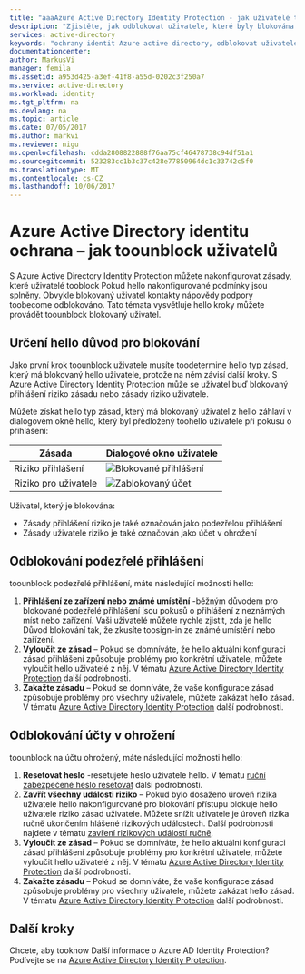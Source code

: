 ```yaml
---
title: "aaaAzure Active Directory Identity Protection - jak uživatelé toounblock | Microsoft Docs"
description: "Zjistěte, jak odblokovat uživatele, které byly blokována zásady služby Azure Active Directory Identity Protection."
services: active-directory
keywords: "ochrany identit Azure active directory, odblokovat uživatele"
documentationcenter: 
author: MarkusVi
manager: femila
ms.assetid: a953d425-a3ef-41f8-a55d-0202c3f250a7
ms.service: active-directory
ms.workload: identity
ms.tgt_pltfrm: na
ms.devlang: na
ms.topic: article
ms.date: 07/05/2017
ms.author: markvi
ms.reviewer: nigu
ms.openlocfilehash: cdda2808822888f76aa75cf46478738c94df51a1
ms.sourcegitcommit: 523283cc1b3c37c428e77850964dc1c33742c5f0
ms.translationtype: MT
ms.contentlocale: cs-CZ
ms.lasthandoff: 10/06/2017
---
```

# <a name="azure-active-directory-identity-protection---how-toounblock-users"></a>Azure Active Directory identitu ochrana – jak toounblock uživatelů
S Azure Active Directory Identity Protection můžete nakonfigurovat zásady, které uživatelé tooblock Pokud hello nakonfigurované podmínky jsou splněny. Obvykle blokovaný uživatel kontakty nápovědy podpory toobecome odblokováno. Tato témata vysvětluje hello kroky můžete provádět toounblock blokovaný uživatel.

## <a name="determine-hello-reason-for-blocking"></a>Určení hello důvod pro blokování
Jako první krok toounblock uživatele musíte toodetermine hello typ zásad, který má blokovaný hello uživatele, protože na něm závisí další kroky.
S Azure Active Directory Identity Protection může se uživatel buď blokovaný přihlášení riziko zásadu nebo zásady riziko uživatele.

Můžete získat hello typ zásad, který má blokovaný uživatel z hello záhlaví v dialogovém okně hello, který byl předložený toohello uživatele při pokusu o přihlášení:

| Zásada | Dialogové okno uživatele |
| --- | --- |
| Riziko přihlášení |![Blokované přihlášení](./media/active-directory-identityprotection-unblock-howto/02.png) |
| Riziko pro uživatele |![Zablokovaný účet](./media/active-directory-identityprotection-unblock-howto/104.png) |

Uživatel, který je blokována:

* Zásady přihlášení riziko je také označován jako podezřelou přihlášení
* Zásady uživatele riziko je také označován jako účet v ohrožení

## <a name="unblocking-suspicious-sign-ins"></a>Odblokování podezřelé přihlášení
toounblock podezřelé přihlášení, máte následující možnosti hello:

1. **Přihlášení ze zařízení nebo známé umístění** -běžným důvodem pro blokované podezřelé přihlášení jsou pokusů o přihlášení z neznámých míst nebo zařízení. Vaši uživatelé můžete rychle zjistit, zda je hello Důvod blokování tak, že zkusíte toosign-in ze známé umístění nebo zařízení.
2. **Vyloučit ze zásad** – Pokud se domníváte, že hello aktuální konfiguraci zásad přihlášení způsobuje problémy pro konkrétní uživatele, můžete vyloučit hello uživatelé z něj. V tématu [Azure Active Directory Identity Protection](active-directory-identityprotection.md) další podrobnosti.
3. **Zakažte zásadu** – Pokud se domníváte, že vaše konfigurace zásad způsobuje problémy pro všechny uživatele, můžete zakázat hello zásad. V tématu [Azure Active Directory Identity Protection](active-directory-identityprotection.md) další podrobnosti.

## <a name="unblocking-accounts-at-risk"></a>Odblokování účty v ohrožení
toounblock na účtu ohrožený, máte následující možnosti hello:

1. **Resetovat heslo** -resetujete heslo uživatele hello. V tématu [ruční zabezpečené heslo resetovat](active-directory-identityprotection.md#manual-secure-password-reset) další podrobnosti.
2. **Zavřít všechny události riziko** – Pokud bylo dosaženo úroveň rizika uživatele hello nakonfigurované pro blokování přístupu blokuje hello uživatele riziko zásad uživatele. Můžete snížit uživatele je úroveň rizika ručně ukončením hlášené rizikových událostech. Další podrobnosti najdete v tématu [zavření rizikových událostí ručně](active-directory-identityprotection.md#closing-risk-events-manually).
3. **Vyloučit ze zásad** – Pokud se domníváte, že hello aktuální konfiguraci zásad přihlášení způsobuje problémy pro konkrétní uživatele, můžete vyloučit hello uživatelé z něj. V tématu [Azure Active Directory Identity Protection](active-directory-identityprotection.md) další podrobnosti.
4. **Zakažte zásadu** – Pokud se domníváte, že vaše konfigurace zásad způsobuje problémy pro všechny uživatele, můžete zakázat hello zásad. V tématu [Azure Active Directory Identity Protection](active-directory-identityprotection.md) další podrobnosti.

## <a name="next-steps"></a>Další kroky
 Chcete, aby tooknow Další informace o Azure AD Identity Protection? Podívejte se na [Azure Active Directory Identity Protection](active-directory-identityprotection.md).
